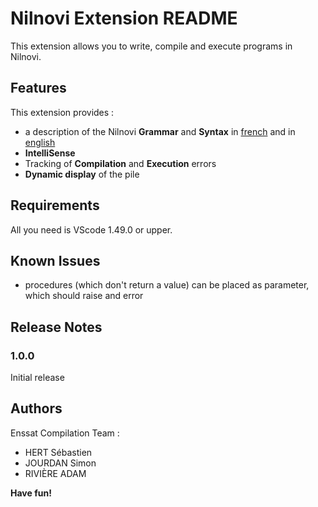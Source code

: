 # **Nilnovi Extension README**

This extension allows you to write, compile and execute programs in Nilnovi.

## **Features**

This extension provides :
- a description of the Nilnovi **Grammar** and **Syntax** in [french](./doc/Nilnovi-Documentation-Fr.MD) and in [english](./doc/Nilnovi-Documentation.MD)
- **IntelliSense**
- Tracking of **Compilation** and **Execution** errors
- **Dynamic display** of the pile

## **Requirements**

All you need is VScode 1.49.0 or upper.

## **Known Issues**

- procedures (which don't return a value) can be placed as parameter, which should raise and error

## **Release Notes**

### **1.0.0**

Initial release


## **Authors**

Enssat Compilation Team :
- HERT Sébastien
- JOURDAN Simon
- RIVIÈRE ADAM

**Have fun!**
